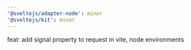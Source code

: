```yaml
---
'@sveltejs/adapter-node': minor
'@sveltejs/kit': minor
---
```


feat: add signal property to request in vite, node environments
